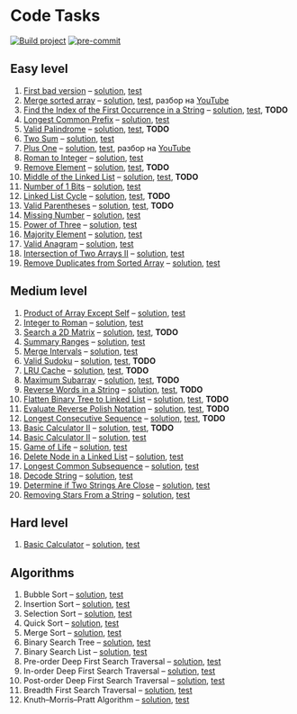 # Code Tasks

[![Build project](https://github.com/IT-Enduro/code-tasks/actions/workflows/build.yml/badge.svg?branch=master)](https://github.com/IT-Enduro/code-tasks/actions/workflows/build.yml)
[![pre-commit](https://img.shields.io/badge/pre--commit-enabled-brightgreen?logo=pre-commit)](https://github.com/pre-commit/pre-commit)

[//]: # (@formatter:off)

## Easy level

1. [First bad version](https://leetcode.com/problems/first-bad-version/) – [solution](src/main/kotlin/ru/romanow/easy/FirstBadVersion.kt), [test](src/test/kotlin/ru/romanow/easy/FirstBadVersionTest.kt)
2. [Merge sorted array](https://leetcode.com/problems/merge-sorted-array/) – [solution](src/main/kotlin/ru/romanow/easy/MergeSortedArrays.kt), [test](src/test/kotlin/ru/romanow/easy/MergeSortedArraysTest.kt), разбор на [YouTube](https://youtube.com/watch?v=qEHYFV0f6FQ)
3. [Find the Index of the First Occurrence in a String](https://leetcode.com/problems/find-the-index-of-the-first-occurrence-in-a-string/) – [solution](src/main/kotlin/ru/romanow/easy/FirstOccurrenceInAString.kt), [test](src/test/kotlin/ru/romanow/easy/FirstOccurrenceInAStringTest.kt), **TODO**
4. [Longest Common Prefix](https://leetcode.com/problems/longest-common-prefix/) – [solution](src/main/kotlin/ru/romanow/easy/LongestCommonPrefix.kt), [test](src/test/kotlin/ru/romanow/easy/LongestCommonPrefixTest.kt)
5. [Valid Palindrome](https://leetcode.com/problems/valid-palindrome/) – [solution](src/main/kotlin/ru/romanow/easy/ValidPalindrome.kt), [test](src/test/kotlin/ru/romanow/easy/ValidPalindromeTest.kt), **TODO**
6. [Two Sum](https://leetcode.com/problems/two-sum/) – [solution](src/main/kotlin/ru/romanow/easy/TwoSum.kt), [test](src/test/kotlin/ru/romanow/easy/TwoSumTest.kt)
7. [Plus One](https://leetcode.com/problems/plus-one/) – [solution](src/main/kotlin/ru/romanow/easy/PlusOne.kt), [test](src/test/kotlin/ru/romanow/easy/PlusOneTest.kt), разбор на [YouTube](https://www.youtube.com/watch?v=tKVFK1kVzyI)
8. [Roman to Integer](https://leetcode.com/problems/roman-to-integer/) – [solution](src/main/kotlin/ru/romanow/easy/RomanToInteger.kt), [test](src/test/kotlin/ru/romanow/easy/RomanToIntegerTest.kt)
9. [Remove Element](https://leetcode.com/problems/remove-element/) – [solution](src/main/kotlin/ru/romanow/easy/RemoveElement.kt), [test](src/test/kotlin/ru/romanow/easy/RemoveElementTest.kt), **TODO**
10. [Middle of the Linked List](https://leetcode.com/problems/middle-of-the-linked-list/) – [solution](src/main/kotlin/ru/romanow/easy/MiddleOfTheLinkedList.kt), [test](src/test/kotlin/ru/romanow/easy/MiddleOfTheLinkedListTest.kt), **TODO**
11. [Number of 1 Bits](https://leetcode.com/problems/number-of-1-bits/) – [solution](src/main/kotlin/ru/romanow/easy/HammingWeight.kt), [test](src/test/kotlin/ru/romanow/easy/HammingWeightTest.kt)
12. [Linked List Cycle](https://leetcode.com/problems/linked-list-cycle/) – [solution](src/main/kotlin/ru/romanow/easy/LinkedListCycle.kt), [test](src/test/kotlin/ru/romanow/easy/LinkedListCycleTest.kt), **TODO**
13. [Valid Parentheses](https://leetcode.com/problems/valid-parentheses/) – [solution](src/main/kotlin/ru/romanow/easy/ValidParentheses.kt), [test](src/test/kotlin/ru/romanow/easy/ValidParenthesesTest.kt), **TODO**
14. [Missing Number](https://leetcode.com/problems/missing-number/) – [solution](src/main/kotlin/ru/romanow/easy/MissingNumber.kt), [test](src/test/kotlin/ru/romanow/easy/MissingNumberTest.kt)
15. [Power of Three](https://leetcode.com/problems/power-of-three/) – [solution](src/main/kotlin/ru/romanow/easy/PowerOfThree.kt), [test](src/test/kotlin/ru/romanow/easy/PowerOfThreeTest.kt)
16. [Majority Element](https://leetcode.com/problems/majority-element/) – [solution](src/main/kotlin/ru/romanow/easy/MajorityElement.kt), [test](src/test/kotlin/ru/romanow/easy/MajorityElementTest.kt)
17. [Valid Anagram](https://leetcode.com/problems/valid-anagram/) – [solution](src/main/kotlin/ru/romanow/easy/ValidAnagram.kt), [test](src/test/kotlin/ru/romanow/easy/ValidAnagramTest.kt)
18. [Intersection of Two Arrays II](https://leetcode.com/problems/intersection-of-two-arrays-ii/) – [solution](src/main/kotlin/ru/romanow/easy/IntersectionOfTwoArrays.kt), [test](src/test/kotlin/ru/romanow/easy/IntersectionOfTwoArraysTest.kt)
19. [Remove Duplicates from Sorted Array](https://leetcode.com/problems/remove-duplicates-from-sorted-array/) – [solution](src/main/kotlin/ru/romanow/easy/RemoveDuplicatesFromSortedArray.kt), [test](src/test/kotlin/ru/romanow/easy/RemoveDuplicatesFromSortedArrayTest.kt)

## Medium level

1. [Product of Array Except Self](https://leetcode.com/problems/product-of-array-except-self/) – [solution](src/main/kotlin/ru/romanow/medium/ProductOfArrayExceptSelf.kt), [test](src/test/kotlin/ru/romanow/medium/ProductOfArrayExceptSelfTest.kt)
2. [Integer to Roman](https://leetcode.com/problems/integer-to-roman/) – [solution](src/main/kotlin/ru/romanow/medium/IntegerToRoman.kt), [test](src/test/kotlin/ru/romanow/medium/IntegerToRomanTest.kt)
3. [Search a 2D Matrix](https://leetcode.com/problems/search-a-2d-matrix/) – [solution](src/main/kotlin/ru/romanow/medium/SearchIn2dMatrix.kt), [test](src/test/kotlin/ru/romanow/medium/SearchIn2dMatrixTest.kt), **TODO**
4. [Summary Ranges](https://leetcode.com/problems/summary-ranges/) – [solution](src/main/kotlin/ru/romanow/medium/SummaryRanges.kt), [test](src/test/kotlin/ru/romanow/medium/SummaryRangesTest.kt)
5. [Merge Intervals](https://leetcode.com/problems/merge-intervals/) – [solution](src/main/kotlin/ru/romanow/medium/MergeIntervals.kt), [test](src/test/kotlin/ru/romanow/medium/MergeIntervalsTest.kt)
6. [Valid Sudoku](https://leetcode.com/problems/valid-sudoku/) – [solution](src/main/kotlin/ru/romanow/medium/ValidSudoku.kt), [test](src/test/kotlin/ru/romanow/medium/ValidSudokuTest.kt), **TODO**
7. [LRU Cache](https://leetcode.com/problems/lru-cache/) – [solution](src/main/kotlin/ru/romanow/medium/LRUCache.kt), [test](src/test/kotlin/ru/romanow/medium/LRUCacheTest.kt), **TODO**
8. [Maximum Subarray](https://leetcode.com/problems/maximum-subarray/) – [solution](src/main/kotlin/ru/romanow/medium/MaximumSubarray.kt), [test](src/test/kotlin/ru/romanow/medium/MaximumSubarrayTest.kt), **TODO**
9. [Reverse Words in a String](https://leetcode.com/problems/reverse-words-in-a-string/) – [solution](src/main/kotlin/ru/romanow/medium/ReverseWordsInAString.kt), [test](src/test/kotlin/ru/romanow/medium/ReverseWordsInAStringTest.kt), **TODO**
10. [Flatten Binary Tree to Linked List](https://leetcode.com/problems/flatten-binary-tree-to-linked-list/) – [solution](src/main/kotlin/ru/romanow/medium/FlattenBinaryTreeToLinkedList.kt), [test](src/test/kotlin/ru/romanow/medium/FlattenBinaryTreeToLinkedListTest.kt), **TODO**
11. [Evaluate Reverse Polish Notation](https://leetcode.com/problems/evaluate-reverse-polish-notation/) – [solution](src/main/kotlin/ru/romanow/medium/EvaluateReversePolishNotation.kt), [test](src/test/kotlin/ru/romanow/medium/EvaluateReversePolishNotationTest.kt), **TODO**
12. [Longest Consecutive Sequence](https://leetcode.com/problems/longest-consecutive-sequence/) – [solution](src/main/kotlin/ru/romanow/medium/LongestConsecutiveSequence.kt), [test](src/test/kotlin/ru/romanow/medium/LongestConsecutiveSequenceTest.kt), **TODO**
13. [Basic Calculator II](https://leetcode.com/problems/basic-calculator-ii/) – [solution](src/main/kotlin/ru/romanow/medium/BasicCalculator.kt), [test](src/test/kotlin/ru/romanow/medium/BasicCalculatorTest.kt), **TODO**
14. [Basic Calculator II](https://leetcode.com/problems/implement-trie-prefix-tree/) – [solution](src/main/kotlin/ru/romanow/medium/PrefixTree.kt), [test](src/test/kotlin/ru/romanow/medium/PrefixTreeTest.kt)
15. [Game of Life](https://leetcode.com/problems/game-of-life/) – [solution](src/main/kotlin/ru/romanow/medium/GameOfLife.kt), [test](src/test/kotlin/ru/romanow/medium/GameOfLifeTest.kt)
16. [Delete Node in a Linked List](https://leetcode.com/problems/delete-node-in-a-linked-list/) – [solution](src/main/kotlin/ru/romanow/medium/DeleteNodeInALinkedList.kt), [test](src/test/kotlin/ru/romanow/medium/DeleteNodeInALinkedListTest.kt)
17. [Longest Common Subsequence](https://leetcode.com/problems/longest-common-subsequence/) – [solution](src/main/kotlin/ru/romanow/medium/LongestCommonSubsequence.kt), [test](src/test/kotlin/ru/romanow/medium/LongestCommonSubsequenceTest.kt)
18. [Decode String](https://leetcode.com/problems/decode-string/) – [solution](src/main/kotlin/ru/romanow/medium/DecodeString.kt), [test](src/test/kotlin/ru/romanow/medium/DecodeStringTest.kt)
19. [Determine if Two Strings Are Close](https://leetcode.com/problems/determine-if-two-strings-are-close/) – [solution](src/main/kotlin/ru/romanow/medium/DetermineIfTwoStringsAreClose.kt), [test](src/test/kotlin/ru/romanow/medium/DetermineIfTwoStringsAreCloseTest.kt)
20. [Removing Stars From a String](https://leetcode.com/problems/removing-stars-from-a-string/) – [solution](src/main/kotlin/ru/romanow/medium/RemovingStarsFromAString.kt), [test](src/test/kotlin/ru/romanow/medium/RemovingStarsFromAStringTest.kt)

## Hard level

1. [Basic Calculator](https://leetcode.com/problems/basic-calculator/) – [solution](src/main/kotlin/ru/romanow/hard/BasicCalculatorWithBrackets.kt), [test](src/test/kotlin/ru/romanow/hard/BasicCalculatorWithBracketsTest.kt)

## Algorithms

1. Bubble Sort – [solution](src/main/kotlin/ru/romanow/algorithms/BubbleSort.kt), [test](src/test/kotlin/ru/romanow/algorithms/BubbleSortTest.kt)
2. Insertion Sort – [solution](src/main/kotlin/ru/romanow/algorithms/InsertionSort.kt), [test](src/test/kotlin/ru/romanow/algorithms/InsertionSortTest.kt)
3. Selection Sort – [solution](src/main/kotlin/ru/romanow/algorithms/SelectionSort.kt), [test](src/test/kotlin/ru/romanow/algorithms/SelectionSortTest.kt)
4. Quick Sort – [solution](src/main/kotlin/ru/romanow/algorithms/QuickSort.kt), [test](src/test/kotlin/ru/romanow/algorithms/QuickSortTest.kt)
5. Merge Sort – [solution](src/main/kotlin/ru/romanow/algorithms/MergeSort.kt), [test](src/test/kotlin/ru/romanow/algorithms/MergeSortTest.kt)
6. Binary Search Tree – [solution](src/main/kotlin/ru/romanow/algorithms/BinarySearchTree.kt), [test](src/test/kotlin/ru/romanow/algorithms/BinarySearchTreeTest.kt)
7. Binary Search List – [solution](src/main/kotlin/ru/romanow/algorithms/BinarySearchList.kt), [test](src/test/kotlin/ru/romanow/algorithms/BinarySearchListTest.kt)
8. Pre-order Deep First Search Traversal – [solution](src/main/kotlin/ru/romanow/algorithms/PreOrderDeepFirstSearch.kt), [test](src/test/kotlin/ru/romanow/algorithms/PreOrderDeepFirstSearchTest.kt)
9. In-order Deep First Search Traversal – [solution](src/main/kotlin/ru/romanow/algorithms/InOrderDeepFirstSearch.kt), [test](src/test/kotlin/ru/romanow/algorithms/InOrderDeepFirstSearchTest.kt)
10. Post-order Deep First Search Traversal – [solution](src/main/kotlin/ru/romanow/algorithms/PostOrderDeepFirstSearch.kt), [test](src/test/kotlin/ru/romanow/algorithms/PostOrderDeepFirstSearchTest.kt)
11. Breadth First Search Traversal – [solution](src/main/kotlin/ru/romanow/algorithms/BreadthFirstSearch.kt), [test](src/test/kotlin/ru/romanow/algorithms/BreadthFirstSearchTest.kt)
12. Knuth–Morris–Pratt Algorithm – [solution](src/main/kotlin/ru/romanow/algorithms/KnuthMorrisPrattAlgorithm.kt), [test](src/test/kotlin/ru/romanow/algorithms/KnuthMorrisPrattAlgorithmTest.kt)

[//]: # (@formatter:on)
